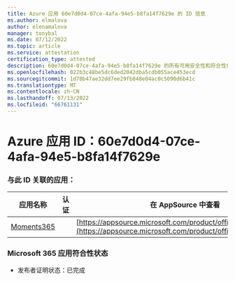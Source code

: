 ```yaml
---
title: Azure 应用 60e7d0d4-07ce-4afa-94e5-b8fa14f7629e 的 ID 信息
ms.author: elmalova
author: elenamalova
manager: tonybal
ms.date: 07/12/2022
ms.topic: article
ms.service: attestation
certification_type: attested
description: 60e7d0d4-07ce-4afa-94e5-b8fa14f7629e 的所有可用安全性和符合性信息。
ms.openlocfilehash: 022b3c48be5dc6ded2042dba5cdb055ace453ecd
ms.sourcegitcommit: 1d78b47ae32dd7ee29fb848e04ac0c5090d6b41c
ms.translationtype: MT
ms.contentlocale: zh-CN
ms.lasthandoff: 07/13/2022
ms.locfileid: "66761131"
---
```

# <a name="azure-app-id-60e7d0d4-07ce-4afa-94e5-b8fa14f7629e"></a>Azure 应用 ID：60e7d0d4-07ce-4afa-94e5-b8fa14f7629e


### <a name="apps-associated-with-this-id"></a>与此 ID 关联的应用：
| **应用名称** | **认证** | **在 AppSource 中查看** |
|--------------|---------------|-----------------------|
| [Moments365](../forward/WA200004337.md) |  | [https://appsource.microsoft.com/product/office/WA200004337](https://appsource.microsoft.com/product/office/WA200004337) |

### <a name="microsoft-365-app-compliance-status"></a>Microsoft 365 应用符合性状态
- 发布者证明状态：已完成
